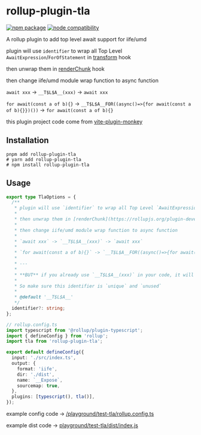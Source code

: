 # rollup-plugin-tla

<p>
  <a href="https://www.npmjs.com/package/rollup-plugin-tla"><img src="https://img.shields.io/npm/v/rollup-plugin-tla.svg" alt="npm package"></a>
  <a href="https://github.com/lisonge/rollup-plugin-tla/releases/"><img src="https://img.shields.io/node/v/rollup-plugin-tla.svg" alt="node compatibility"></a>
</p>

A rollup plugin to add top level await support for iife/umd

plugin will use `identifier` to wrap all Top Level `AwaitExpression`/`ForOfStatement` in [transform](https://rollupjs.org/plugin-development/#transform) hook

then unwrap them in [renderChunk](https://rollupjs.org/plugin-development/#renderchunk) hook

then change iife/umd module wrap function to async function

`await xxx` -> `__T$L$A__(xxx)` -> `await xxx`

`for await(const a of b){}` -> `__T$L$A__FOR((async()=>{for await(const a of b){}})())` -> `for await(const a of b){}`

this plugin project code come from [vite-plugin-monkey](https://github.com/lisonge/vite-plugin-monkey/blob/35f56bd76cb426aeab115eda1d8e7c5df1457c5b/packages/vite-plugin-monkey/src/node/topLevelAwait.ts)

## Installation

```shell
pnpm add rollup-plugin-tla
# yarn add rollup-plugin-tla
# npm install rollup-plugin-tla
```

## Usage

```ts
export type TlaOptions = {
  /**
   * plugin will use `identifier` to wrap all Top Level `AwaitExpression`/`ForOfStatement` in [transform](https://rollupjs.org/plugin-development/#transform) hook
   *
   * then unwrap them in [renderChunk](https://rollupjs.org/plugin-development/#renderchunk) hook
   *
   * then change iife/umd module wrap function to async function
   *
   * `await xxx` -> `__T$L$A__(xxx)` -> `await xxx`
   *
   * `for await(const a of b){}` -> `__T$L$A__FOR((async()=>{for await(const a of b){}})())` -> `for await(const a of b){}`
   *
   * ---
   *
   * **BUT** if you already use `__T$L$A__(xxx)` in your code, it will be replaced to `await xxx`
   *
   * So make sure this identifier is `unique` and `unused`
   *
   * @default '__T$L$A__'
   */
  identifier?: string;
};
```

```ts
// rollup.config.ts
import typescript from '@rollup/plugin-typescript';
import { defineConfig } from 'rollup';
import tla from 'rollup-plugin-tla';

export default defineConfig({
  input: './src/index.ts',
  output: {
    format: 'iife',
    dir: './dist',
    name: `__Expose`,
    sourcemap: true,
  },
  plugins: [typescript(), tla()],
});
```

example config code -> [/playground/test-tla/rollup.config.ts](/playground/test-tla/rollup.config.ts)

example dist code -> [playground/test-tla/dist/index.js](playground/test-tla/dist/index.js)
